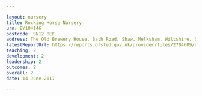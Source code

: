 ```yaml
---

layout: nursery
title: Rocking Horse Nursery
urn: EY104146
postcode: SN12 8EF
address: The Old Brewery House, Bath Road, Shaw, Melksham, Wiltshire, SN12 8EF
latestReportUrl: https://reports.ofsted.gov.uk/provider/files/2704609/urn/EY104146.pdf
teaching: 2
development: 2
leadership: 2
outcomes: 2
overall: 2
date: 14 June 2017

---
```

